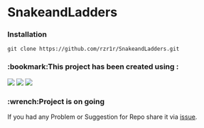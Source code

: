 <h1>SnakeandLadders<h3>
<h3>Installation</h3>
 
   <pre><code>git clone https://github.com/rzr1r/SnakeandLadders.git</code></pre>
  
<h3>:bookmark:This project has been created using :</h3>
<a href= 'https://www.w3schools.com/html/default.asp' target="_blank"><img src="https://img.shields.io/badge/HTML5-E34F26?style=for-the-badge&logo=html5&logoColor=white"/></li></a>
<a href= 'https://www.w3schools.com/css/' target="_blank"><img src="https://img.shields.io/badge/CSS3-1572B6?style=for-the-badge&logo=css3&logoColor=white"></li></a>
<a href= 'https://www.w3schools.com/js/' target="_blank"><img src="https://img.shields.io/badge/JavaScript-323330?style=for-the-badge&logo=javascript&logoColor=F7DF1E"/></a>

<h3>:wrench:Project is on going </h3>
If you had any Problem or Suggestion for Repo share it via <a href= 'https://github.com/rzr1r/SnakeandLadders/issues'>issue</a>.


